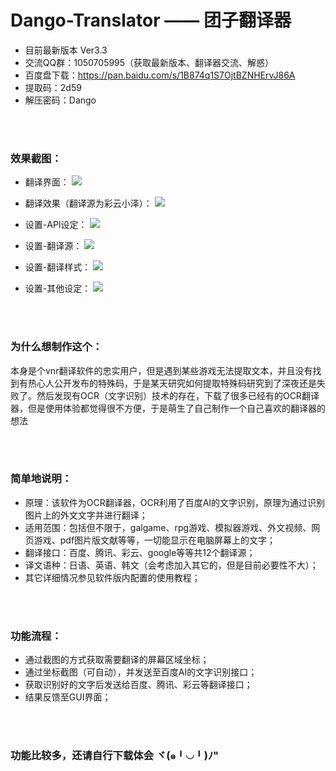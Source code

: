# Dango-Translator —— 团子翻译器
+ 目前最新版本 Ver3.3
+ 交流QQ群：1050705995（获取最新版本、翻译器交流、解惑）
+ 百度盘下载：https://pan.baidu.com/s/1B874q1S7OjtBZNHErvJ86A
+ 提取码：2d59
+ 解压密码：Dango

<br/>
<br/>

### 效果截图：
+ 翻译界面：
![](https://github.com/PantsuDango/Dango-Translator/blob/master/git_image/Ver3.3/1.png)

+ 翻译效果（翻译源为彩云小泽）：
![](https://github.com/PantsuDango/Dango-Translator/blob/master/git_image/Ver3.3/2.png)

+ 设置-API设定：
![](https://github.com/PantsuDango/Dango-Translator/blob/master/git_image/Ver3.3/3.png)

+ 设置-翻译源：
![](https://github.com/PantsuDango/Dango-Translator/blob/master/git_image/Ver3.3/4.png)

+ 设置-翻译样式：
![](https://github.com/PantsuDango/Dango-Translator/blob/master/git_image/Ver3.3/5.png)

+ 设置-其他设定：
![](https://github.com/PantsuDango/Dango-Translator/blob/master/git_image/Ver3.3/6.png)

<br/>
<br/>

### 为什么想制作这个：
本身是个vnr翻译软件的忠实用户，但是遇到某些游戏无法提取文本，并且没有找到有热心人公开发布的特殊码，于是某天研究如何提取特殊码研究到了深夜还是失败了。然后发现有OCR（文字识别）技术的存在，下载了很多已经有的OCR翻译器，但是使用体验都觉得很不方便，于是萌生了自己制作一个自己喜欢的翻译器的想法

<br/>
<br/>

### 简单地说明：
+ 原理：该软件为OCR翻译器，OCR利用了百度AI的文字识别，原理为通过识别图片上的外文文字并进行翻译；
+ 适用范围：包括但不限于，galgame、rpg游戏、模拟器游戏、外文视频、网页游戏、pdf图片版文献等等，一切能显示在电脑屏幕上的文字；
+ 翻译接口：百度、腾讯、彩云、google等等共12个翻译源；
+ 译文语种：日语、英语、韩文（会考虑加入其它的，但是目前必要性不大）；
+ 其它详细情况参见软件版内配置的使用教程；

<br/>
<br/>

### 功能流程：
+ 通过截图的方式获取需要翻译的屏幕区域坐标；
+ 通过坐标截图（可自动），并发送至百度AI的文字识别接口；
+ 获取识别好的文字后发送给百度、腾讯、彩云等翻译接口；
+ 结果反馈至GUI界面；

<br/>
<br/>

### 功能比较多，还请自行下载体会 ヾ(๑╹◡╹)ﾉ"

<br/>
